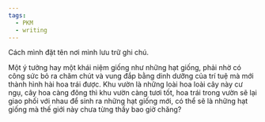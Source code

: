 ```yaml
---
tags:
  - PKM
  - writing
---
```

Cách mình đặt tên nơi mình lưu trữ ghi chú.

Một ý tưởng hay một khái niệm giống như những hạt giống, phải nhờ có công sức bỏ ra chăm chút và vung đắp bằng dinh dưỡng của trí tuệ mà mới thành hình hài hoa trái được. Khu vườn là những loài hoa loài cây này cư ngụ, cây hoa càng đông thì khu vườn càng tươi tốt, hoa trái trong vườn sẽ lại giao phối với nhau để sinh ra những hạt giống mới, có thể sẽ là những hạt giống mà thế giới này chưa từng thấy bao giờ chăng?